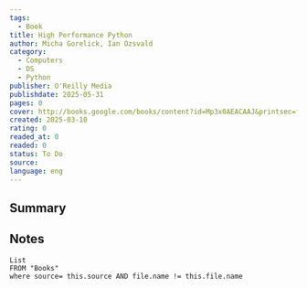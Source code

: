```yaml
---
tags:
  - Book
title: High Performance Python
author: Micha Gorelick, Ian Ozsvald
category:
  - Computers
  - DS
  - Python
publisher: O'Reilly Media
publishdate: 2025-05-31
pages: 0
cover: http://books.google.com/books/content?id=Mp3x0AEACAAJ&printsec=frontcover&img=1&zoom=1&source=gbs_api
created: 2025-03-10
rating: 0
readed_at: 0
readed: 0
status: To Do
source: 
language: eng
---
```

## Summary


## Notes
```dataview
List 
FROM "Books"
where source= this.source AND file.name != this.file.name
```